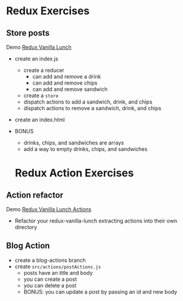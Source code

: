 # Redux Exercises

## Store posts

Demo [Redux Vanilla Lunch](https://demo.alchemycodelab.io/redux-vanilla-lunch)

* create an index.js
  * create a reducer
    * can add and remove a drink
    * can add and remove chips
    * can add and remove sandwich
  * create a `store`
  * dispatch actions to add a sandwich, drink, and chips
  * dispatch actions to remove a sandwich, drink, and chips
* create an index.html
* BONUS
  * drinks, chips, and sandwiches are arrays
  * add a way to empty drinks, chips, and sandwiches

  # Redux Action Exercises

## Action refactor

Demo [Redux Vanilla Lunch Actions](https://demo.alchemycodelab.io/redux-vanilla-lunch-actios)

* Refactor your redux-vanilla-lunch extracting actions into their own directory

## Blog Action

* create a blog-actions branch
* create `src/actions/postActions.js`
  * posts have an title and body
  * you can create a post
  * you can delete a post
  * BONUS: you can update a post by passing an id and new body
